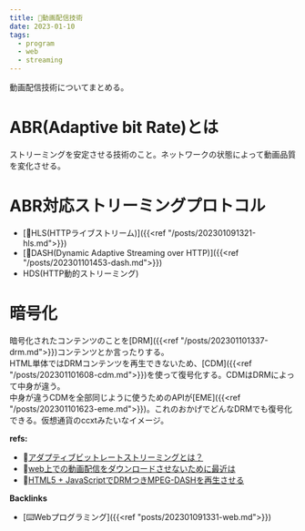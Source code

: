 ```yaml
---
title: 📝動画配信技術
date: 2023-01-10
tags:
  - program
  - web
  - streaming
---
```


動画配信技術についてまとめる。  

# ABR(Adaptive bit Rate)とは
ストリーミングを安定させる技術のこと。ネットワークの状態によって動画品質を変化させる。  

# ABR対応ストリーミングプロトコル
- [📝HLS(HTTPライブストリーム)]({{<ref "/posts/202301091321-hls.md">}})  
- [📝DASH(Dynamic Adaptive Streaming over HTTP)]({{<ref "/posts/202301101453-dash.md">}})  
- HDS(HTTP動的ストリーミング)

# 暗号化
暗号化されたコンテンツのことを[DRM]({{<ref "/posts/202301101337-drm.md">}})コンテンツとか言ったりする。  
HTML単体ではDRMコンテンツを再生できないため、[CDM]({{<ref "/posts/202301101608-cdm.md">}})を使って復号化する。CDMはDRMによって中身が違う。  
中身が違うCDMを全部同じように使うためのAPIが[EME]({{<ref "/posts/202301101623-eme.md">}})。これのおかげでどんなDRMでも復号化できる。仮想通貨のccxtみたいなイメージ。  


**refs:**
- 📝[アダプティブビットレートストリーミングとは？](https://www.cloudflare.com/ja-jp/learning/video/what-is-adaptive-bitrate-streaming/)
- 📝[web上での動画配信をダウンロードさせないために最近は](https://teratail.com/questions/60913)
- 📝[HTML5 + JavaScriptでDRMつきMPEG-DASHを再生させる](https://www.slideshare.net/Gaprot/html5-javascriptdrmmpegdash)

**Backlinks**
- [⌨️Webプログラミング]({{<ref "posts/202301091331-web.md">}})  